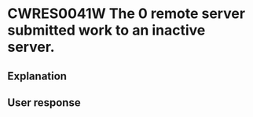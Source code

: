# CWRES0041W The 0 remote server submitted work to an inactive server.

## Explanation

## User response